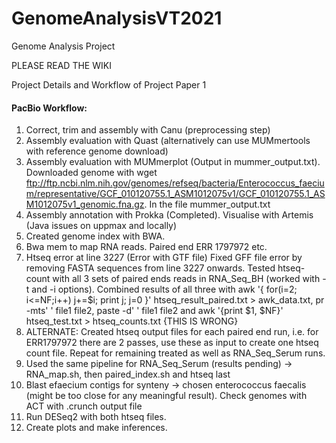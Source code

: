 # GenomeAnalysisVT2021
Genome Analysis Project

PLEASE READ THE WIKI

Project Details and Workflow of Project Paper 1
#### PacBio Workflow: ####

1. Correct, trim and assembly with Canu (preprocessing step)
2. Assembly evaluation with Quast (alternatively can use MUMmertools with reference genome download)
3. Assembly evaluation with MUMmerplot (Output in mummer_output.txt). Downloaded genome with wget ftp://ftp.ncbi.nlm.nih.gov/genomes/refseq/bacteria/Enterococcus_faecium/representative/GCF_010120755.1_ASM1012075v1/GCF_010120755.1_ASM1012075v1_genomic.fna.gz. In the file mummer_output.txt
4. Assembly annotation with Prokka (Completed). Visualise with Artemis (Java issues on uppmax and locally)
5. Created genome index with BWA.
6. Bwa mem to map RNA reads. Paired end ERR 1797972 etc.
7. Htseq error at line 3227 (Error with GTF file)
Fixed GFF file error by removing FASTA sequences from line 3227 onwards.
Tested htseq-count with all 3 sets of paired ends reads in RNA_Seq_BH (worked with -t and -i options). Combined results of all three with awk '{ for(i=2; i<=NF;i++) j+=$i; print j; j=0 }' htseq_result_paired.txt > awk_data.txt, pr -mts' ' file1 file2, paste -d' ' file1 file2 and awk '{print $1, $NF}' htseq_test.txt > htseq_counts.txt {THIS IS WRONG}
8. ALTERNATE: Created htseq output files for each paired end run, i.e. for ERR1797972 there are 2 passes, use these as input to create one htseq count file. Repeat for remaining treated as well as RNA_Seq_Serum runs.
9. Used the same pipeline for RNA_Seq_Serum (results pending) -> RNA_map.sh, then paired_index.sh and htseq last
10. Blast efaecium contigs for synteny -> chosen enterococcus faecalis (might be too close for any meaningful result). Check genomes with ACT with .crunch output file
11. Run DESeq2 with both htseq files.
12. Create plots and make inferences.
